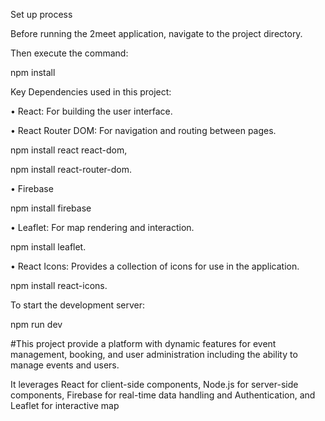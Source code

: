 Set up process

Before running the 2meet application, navigate to the project directory. 

Then execute the command:

npm install

Key Dependencies used in this project:

•	React: For building the user interface.

•	React Router DOM: For navigation and routing between pages.

npm install react react-dom,

npm install react-router-dom.

•	Firebase

npm install firebase

•	Leaflet: For map rendering and interaction.

npm install leaflet.

•	React Icons: Provides a collection of icons for use in the application.

npm install react-icons.

To start the development server:

npm run dev


#This project provide a platform with dynamic features for event management, booking, and user administration including the ability to manage events and users. 

It leverages React for client-side components, Node.js for server-side components, Firebase for real-time data handling and Authentication, and Leaflet for interactive map

